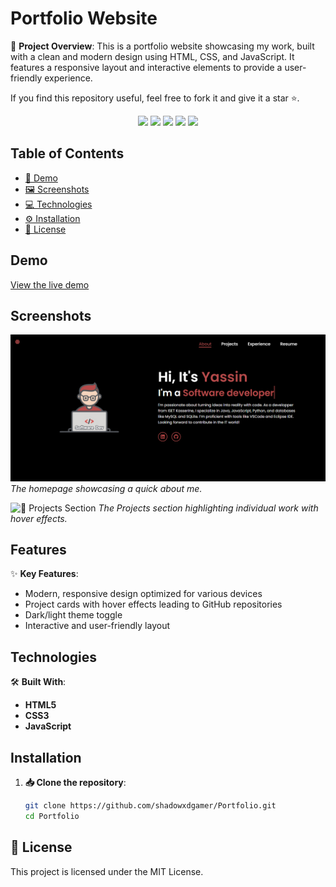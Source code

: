 # Portfolio Website

📝 **Project Overview**: This is a portfolio website showcasing my work, built with a clean and modern design using HTML, CSS, and JavaScript. It features a responsive layout and interactive elements to provide a user-friendly experience.

If you find this repository useful, feel free to fork it and give it a star ⭐.

<div align="center">
  <img src="https://img.shields.io/github/issues/shadowxdgamer/Portfolio?style=for-the-badge&logo=appveyor" />
  <img src="https://img.shields.io/github/forks/shadowxdgamer/Portfolio?style=for-the-badge&logo=appveyor" />
  <img src="https://img.shields.io/github/stars/shadowxdgamer/Portfolio?style=for-the-badge&logo=appveyor" />
  <img src="https://img.shields.io/github/license/shadowxdgamer/Portfolio?style=for-the-badge&logo=appveyor" />
  <a>
    <img src="https://api.visitorbadge.io/api/visitors?path=https%3A%2F%2Fgithub.com%2Fshadowxdgamer%2FPortfolio&countColor=%23263759" />
  </a>
</div>

## Table of Contents
- [🚀 Demo](#demo)
- [🖼️ Screenshots](#screenshots)
- [💻 Technologies](#technologies)
- [⚙️ Installation](#installation)
- [📜 License](#license)

## Demo

[View the live demo](https://shadowxdgamer.netlify.app/)

## Screenshots

![💻 Portfolio Homepage](screenshots/homepage.png)
*The homepage showcasing a quick about me.*

![📄 Projects Section](screenshots/projects.png)
*The Projects section highlighting individual work with hover effects.*

## Features

✨ **Key Features**:
- Modern, responsive design optimized for various devices
- Project cards with hover effects leading to GitHub repositories
- Dark/light theme toggle
- Interactive and user-friendly layout

## Technologies

🛠️ **Built With**:
- **HTML5**
- **CSS3**
- **JavaScript**

## Installation

1. **📥 Clone the repository**:
   ```bash
   git clone https://github.com/shadowxdgamer/Portfolio.git
   cd Portfolio

## 📄 License

This project is licensed under the MIT License. 

